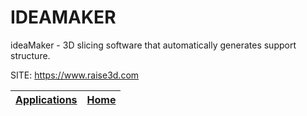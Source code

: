 # IDEAMAKER
 
 ideaMaker - 3D slicing software that automatically generates support structure.
 
 SITE: https://www.raise3d.com

 | [Applications](https://portable-linux-apps.github.io/apps.html) | [Home](https://portable-linux-apps.github.io)
 | --- | --- |
